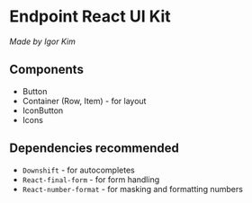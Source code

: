 # Endpoint React UI Kit
*Made by Igor Kim*

## Components

- Button
- Container (Row, Item) - for layout
- IconButton
- Icons


## Dependencies recommended

- `Downshift` - for autocompletes
- `React-final-form` - for form handling
- `React-number-format` - for masking and formatting numbers
